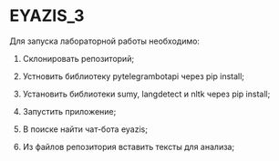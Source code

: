# EYAZIS_3

Для запуска лабораторной работы необходимо:

1) Склонировать репозиторий;

2) Устновить библиотеку pytelegrambotapi через pip install;

3) Установить библиотеки sumy, langdetect и nltk через pip install;

4) Запустить приложение;

5) В поиске найти чат-бота eyazis;

6) Из файлов репозитория вставить тексты для анализа;

